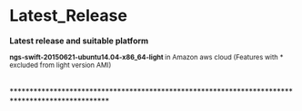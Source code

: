 # Latest_Release
<b>Latest release and suitable platform</b>

<sub><b>ngs-swift-20150621-ubuntu14.04-x86_64-light </b> in Amazon aws cloud  (Features with * excluded from light version AMI) </b></sub>

<br />
************************************************************************************************
